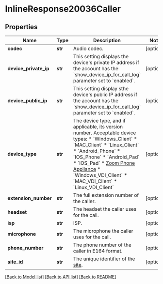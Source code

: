 # InlineResponse20036Caller

## Properties
Name | Type | Description | Notes
------------ | ------------- | ------------- | -------------
**codec** | **str** | Audio codec. | [optional] 
**device_private_ip** | **str** | This setting displays the device&#x27;s private IP address if the account has the &#x60;show_device_ip_for_call_log&#x60; parameter set to &#x60;enabled&#x60;. | [optional] 
**device_public_ip** | **str** | This setting display sthe device&#x27;s public IP address if the account has the &#x60;show_device_ip_for_call_log&#x60; parameter set to &#x60;enabled&#x60;. | [optional] 
**device_type** | **str** | The device type, and if applicable, its version number. Acceptable device types:  * &#x60;Windows_Client&#x60;  * &#x60;MAC_Client&#x60;  * &#x60;Linux_Client&#x60;   * &#x60;Android_Phone&#x60;  * &#x60;IOS_Phone&#x60;  * &#x60;Android_Pad&#x60;  * &#x60;IOS_Pad&#x60;  * [Zoom Phone Appliance](https://support.zoom.us/hc/en-us/articles/360001299063#h_cc0dac0d-44aa-4fb6-8e39-359166c38715)  * &#x60;Windows_VDI_Client&#x60;  * &#x60;MAC_VDI_Client&#x60;  * &#x60;Linux_VDI_Client&#x60;  | [optional] 
**extension_number** | **str** | The full extension number of the caller. | [optional] 
**headset** | **str** | The headset the caller uses for the call. | [optional] 
**isp** | **str** | ISP. | [optional] 
**microphone** | **str** | The microphone the caller uses for the call. | [optional] 
**phone_number** | **str** | The phone number of the caller in E164 format. | [optional] 
**site_id** | **str** | The unique identifier of the [site](https://support.zoom.us/hc/en-us/articles/360020809672-Managing-multiple-sites). | [optional] 

[[Back to Model list]](../README.md#documentation-for-models) [[Back to API list]](../README.md#documentation-for-api-endpoints) [[Back to README]](../README.md)

